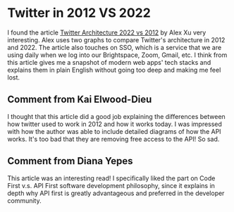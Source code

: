 # Twitter in 2012 VS 2022
I found the article [Twitter Architecture 2022 vs 2012](https://blog.bytebytego.com/p/twitter-architecture-2022-vs-2012) by Alex Xu very interesting. Alex uses two graphs to compare Twitter's architecture in 2012 and 2022. The article also touches on SSO, which is a service that we are using daily when we log into our Brightspace, Zoom, Gmail, etc. I think from this article gives me a snapshot of modern web apps' tech stacks and explains them in plain English without going too deep and making me feel lost.

## Comment from Kai Elwood-Dieu
I thought that this article did a good job explaining the differences between how twitter used to work in 2012 and how it works today. I was impressed with how the author was able to include detailed diagrams of how the API works. It's too bad that they are removing free access to the API! So sad.


## Comment from Diana Yepes
This article was an interesting read!  I specifically liked the part on Code First v.s. API First software development philosophy, since it explains in depth why API first is greatly advantageous and preferred in the developer community.   
